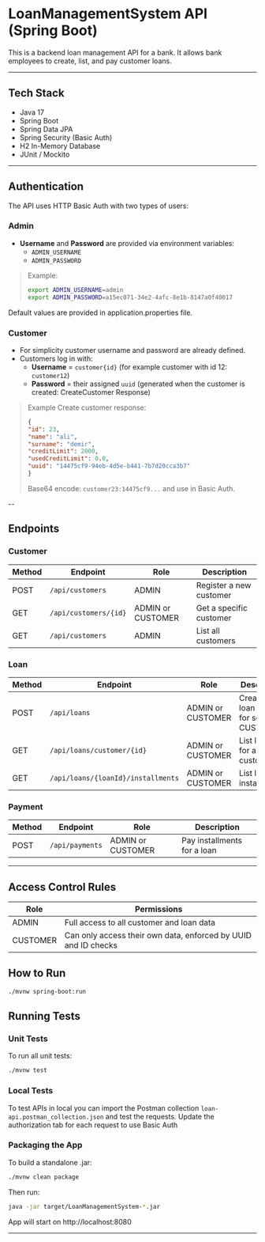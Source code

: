 # LoanManagementSystem API (Spring Boot)

This is a backend loan management API for a bank. It allows bank employees to create, list, and pay customer loans.

---

## Tech Stack

- Java 17
- Spring Boot
- Spring Data JPA
- Spring Security (Basic Auth)
- H2 In-Memory Database
- JUnit / Mockito

---

##  Authentication

The API uses HTTP Basic Auth with two types of users:

###  Admin

- **Username** and **Password** are provided via environment variables:
    - `ADMIN_USERNAME`
    - `ADMIN_PASSWORD`

> Example:
> ```bash
> export ADMIN_USERNAME=admin
> export ADMIN_PASSWORD=a15ec071-34e2-4afc-8e1b-8147a0f40017
> ```
Default values are provided in application.properties file.

###  Customer

- For simplicity customer username and password are already defined. 
- Customers log in with:
    - **Username** = `customer{id}` (for example customer with id 12: `customer12`)
    - **Password** = their assigned `uuid` (generated when the customer is created: CreateCustomer Response)

> Example Create customer response:
> ```json
> {
> "id": 23,
> "name": "ali",
> "surname": "demir",
> "creditLimit": 2000,
> "usedCreditLimit": 0.0,
> "uuid": "14475cf9-94eb-4d5e-b441-7b7d20cca3b7"
> }
> ```
> Base64 encode: `customer23:14475cf9...` and use in Basic Auth.

--

## Endpoints

### Customer

| Method | Endpoint              | Role              | Description             |
| ------ | --------------------- |-------------------| ----------------------- |
| POST   | `/api/customers`      | ADMIN            | Register a new customer |
| GET    | `/api/customers/{id}` | ADMIN or CUSTOMER | Get a specific customer |
| GET    | `/api/customers`      | ADMIN             | List all customers      |


### Loan

| Method | Endpoint                           | Role           | Description                                |
| ------ | ---------------------------------- | -------------- |--------------------------------------------|
| POST   | `/api/loans`                       | ADMIN or CUSTOMER | Create a loan (only for self if CUSTOMER)  |
| GET    | `/api/loans/customer/{id}`         | ADMIN or CUSTOMER | List loans for a customer                  |
| GET    | `/api/loans/{loanId}/installments` | ADMIN or CUSTOMER | List loan installments                     |



### Payment

| Method | Endpoint        | Role           | Description                 |
| ------ | --------------- | -------------- | --------------------------- |
| POST   | `/api/payments` | ADMIN or CUSTOMER | Pay installments for a loan |

---

## Access Control Rules

| Role     | Permissions                                                    |
| -------- | -------------------------------------------------------------- |
| ADMIN    | Full access to all customer and loan data                      |
| CUSTOMER | Can only access their own data, enforced by UUID and ID checks |


## How to Run

```bash
./mvnw spring-boot:run


```

##  Running Tests

###  Unit Tests
To run all unit tests:

```bash
./mvnw test
```
###  Local Tests
To test APIs in local you can import the Postman collection `loan-api.postman_collection.json` and test the requests.
Update the authorization tab for each request to use Basic Auth

###  Packaging the App
To build a standalone .jar:

```bash
./mvnw clean package
```

Then run:

```bash
java -jar target/LoanManagementSystem-*.jar
```

App will start on http://localhost:8080

---